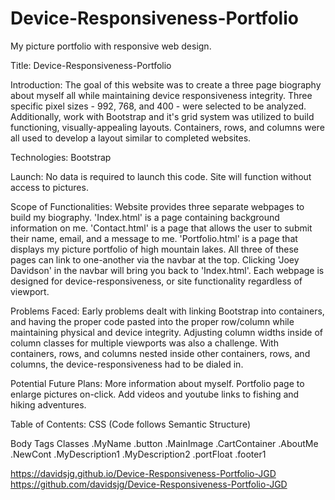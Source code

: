 # Device-Responsiveness-Portfolio

My picture portfolio with responsive web design.

Title: Device-Responsiveness-Portfolio

Introduction: The goal of this website was to create a three page biography about myself all while maintaining device responsiveness integrity. Three specific pixel sizes - 992, 768, and 400 - were selected to be analyzed. Additionally, work with Bootstrap and it's grid system was utilized to build functioning, visually-appealing layouts. Containers, rows, and columns were all used to develop a layout similar to completed websites.

Technologies: Bootstrap

Launch: No data is required to launch this code. Site will function without access to pictures.

Scope of Functionalities: Website provides three separate webpages to build my biography. 'Index.html' is a page containing background information on me. 'Contact.html' is a page that allows the user to submit their name, email, and a message to me. 'Portfolio.html' is a page that displays my picture portfolio of high mountain lakes. All three of these pages can link to one-another via the navbar at the top. Clicking 'Joey Davidson' in the navbar will bring you back to 'Index.html'. Each webpage is designed for device-responsiveness, or site functionality regardless of viewport.

Problems Faced: Early problems dealt with linking Bootstrap into containers, and having the proper code pasted into the proper row/column while maintaining physical and device integrity. Adjusting column widths inside of column classes for multiple viewports was also a challenge. With containers, rows, and columns nested inside other containers, rows, and columns, the device-responsiveness had to be dialed in.

Potential Future Plans: More information about myself. Portfolio page to enlarge pictures on-click. Add videos and youtube links to fishing and hiking adventures.

Table of Contents: CSS (Code follows Semantic Structure)

Body
Tags
Classes
.MyName
.button
.MainImage
.CartContainer
.AboutMe
.NewCont
.MyDescription1
.MyDescription2
.portFloat
.footer1

https://davidsjg.github.io/Device-Responsiveness-Portfolio-JGD
https://github.com/davidsjg/Device-Responsiveness-Portfolio-JGD
